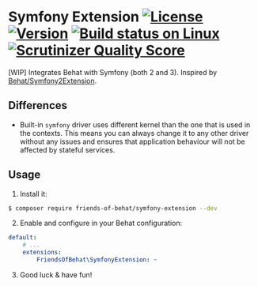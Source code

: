 # Symfony Extension [![License](https://img.shields.io/packagist/l/friends-of-behat/symfony-extension.svg)](https://packagist.org/packages/friends-of-behat/symfony-extension) [![Version](https://img.shields.io/packagist/v/friends-of-behat/symfony-extension.svg)](https://packagist.org/packages/friends-of-behat/symfony-extension) [![Build status on Linux](https://img.shields.io/travis/FriendsOfBehat/SymfonyExtension/master.svg)](http://travis-ci.org/FriendsOfBehat/SymfonyExtension) [![Scrutinizer Quality Score](https://img.shields.io/scrutinizer/g/FriendsOfBehat/SymfonyExtension.svg)](https://scrutinizer-ci.com/g/FriendsOfBehat/SymfonyExtension/)


[WIP] Integrates Behat with Symfony (both 2 and 3). 
Inspired by [Behat/Symfony2Extension](https://github.com/Behat/Symfony2Extension).

## Differences

 -  Built-in `symfony` driver uses different kernel than the one that is used in the contexts.
This means you can always change it to any other driver without any issues and 
ensures that application behaviour will not be affected by stateful services.

## Usage

1. Install it:

```bash
$ composer require friends-of-behat/symfony-extension --dev
```

2. Enable and configure in your Behat configuration:

```yaml
default:
    # ...
    extensions:
        FriendsOfBehat\SymfonyExtension: ~
```

3. Good luck & have fun!
